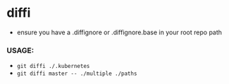# diffi

* ensure you have a .diffignore or .diffignore.base in your root repo path

### USAGE:
* `git diffi ./.kubernetes`
* `git diffi master -- ./multiple ./paths`
